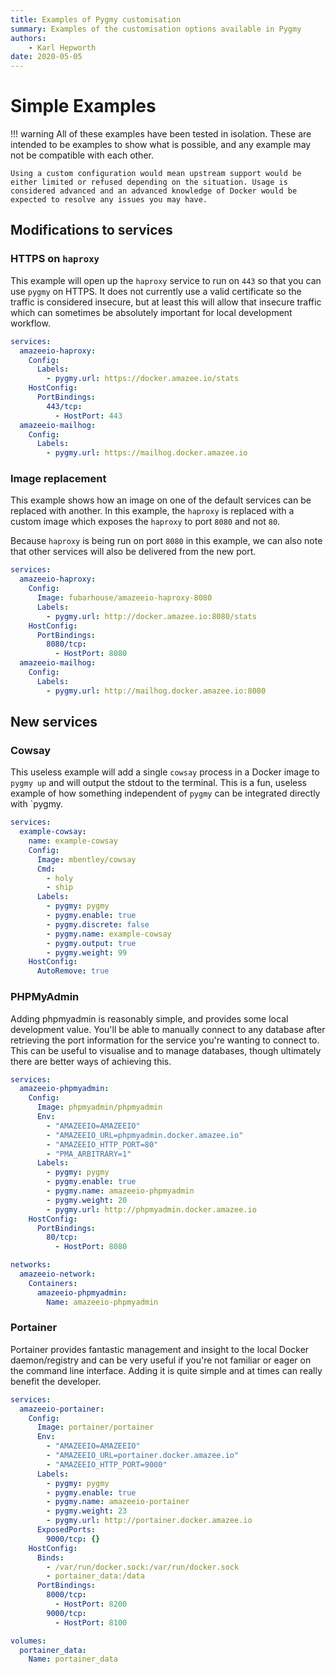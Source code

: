 ```yaml
---
title: Examples of Pygmy customisation
summary: Examples of the customisation options available in Pygmy
authors:
    - Karl Hepworth
date: 2020-05-05
---
```


# Simple Examples
!!! warning
    All of these examples have been tested in isolation. These are intended to be examples to show what is possible, and any example may not be compatible with each other.

    Using a custom configuration would mean upstream support would be either limited or refused depending on the situation. Usage is considered advanced and an advanced knowledge of Docker would be expected to resolve any issues you may have.

## Modifications to services
### HTTPS on `haproxy`
This example will open up the `haproxy` service to run on `443` so that you can use `pygmy` on HTTPS. It does not currently use a valid certificate so the traffic is considered insecure, but at least this will allow that insecure traffic which can sometimes be absolutely important for local development workflow.
```yaml
services:
  amazeeio-haproxy:
    Config:
      Labels:
        - pygmy.url: https://docker.amazee.io/stats
    HostConfig:
      PortBindings:
        443/tcp:
          - HostPort: 443
  amazeeio-mailhog:
    Config:
      Labels:
        - pygmy.url: https://mailhog.docker.amazee.io
```

### Image replacement
This example shows how an image on one of the default services can be replaced with another. In this example, the `haproxy` is replaced with a custom image which exposes the `haproxy` to port `8080` and not `80`.

Because `haproxy` is being run on port `8080` in this example, we can also note that other services will also be delivered from the new port.
```yaml
services:
  amazeeio-haproxy:
    Config:
      Image: fubarhouse/amazeeio-haproxy-8080
      Labels:
        - pygmy.url: http://docker.amazee.io:8080/stats
    HostConfig:
      PortBindings:
        8080/tcp:
          - HostPort: 8080
  amazeeio-mailhog:
    Config:
      Labels:
        - pygmy.url: http://mailhog.docker.amazee.io:8080
```

## New services
### Cowsay
This useless example will add a single `cowsay` process in a Docker image to `pygmy up` and will output the stdout to the terminal. This is a fun, useless example of how something independent of `pygmy` can be integrated directly with `pygmy. 
```yaml
services:
  example-cowsay:
    name: example-cowsay
    Config:
      Image: mbentley/cowsay
      Cmd:
        - holy
        - ship
      Labels:
        - pygmy: pygmy
        - pygmy.enable: true
        - pygmy.discrete: false
        - pygmy.name: example-cowsay
        - pygmy.output: true
        - pygmy.weight: 99
    HostConfig:
      AutoRemove: true
```

### PHPMyAdmin
Adding phpmyadmin is reasonably simple, and provides some local development value. You'll be able to manually connect to any database after retrieving the port information for the service you're wanting to connect to. This can be useful to visualise and to manage databases, though ultimately there are better ways of achieving this. 
```yaml
services:
  amazeeio-phpmyadmin:
    Config:
      Image: phpmyadmin/phpmyadmin
      Env:
        - "AMAZEEIO=AMAZEEIO"
        - "AMAZEEIO_URL=phpmyadmin.docker.amazee.io"
        - "AMAZEEIO_HTTP_PORT=80"
        - "PMA_ARBITRARY=1"
      Labels:
        - pygmy: pygmy
        - pygmy.enable: true
        - pygmy.name: amazeeio-phpmyadmin
        - pygmy.weight: 20
        - pygmy.url: http://phpmyadmin.docker.amazee.io
    HostConfig:
      PortBindings:
        80/tcp:
          - HostPort: 8080

networks:
  amazeeio-network:
    Containers:
      amazeeio-phpmyadmin:
        Name: amazeeio-phpmyadmin
```

### Portainer
Portainer provides fantastic management and insight to the local Docker daemon/registry and can be very useful if you're not familiar or eager on the command line interface. Adding it is quite simple and at times can really benefit the developer.
```yaml
services:
  amazeeio-portainer:
    Config:
      Image: portainer/portainer
      Env:
        - "AMAZEEIO=AMAZEEIO"
        - "AMAZEEIO_URL=portainer.docker.amazee.io"
        - "AMAZEEIO_HTTP_PORT=9000"
      Labels:
        - pygmy: pygmy
        - pygmy.enable: true
        - pygmy.name: amazeeio-portainer
        - pygmy.weight: 23
        - pygmy.url: http://portainer.docker.amazee.io
      ExposedPorts:
        9000/tcp: {}
    HostConfig:
      Binds:
        - /var/run/docker.sock:/var/run/docker.sock
        - portainer_data:/data
      PortBindings:
        8000/tcp:
          - HostPort: 8200
        9000/tcp:
          - HostPort: 8100

volumes:
  portainer_data:
    Name: portainer_data
```
